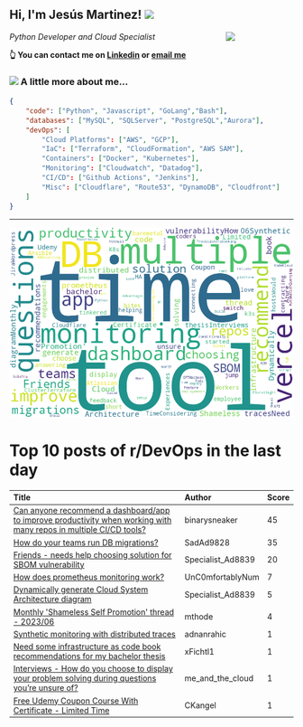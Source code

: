 <!--
**jmartinezl/jmartinezl** is a ✨ _special_ ✨ repository because its `README.md` (this file) appears on your GitHub profile.

Here are some ideas to get you started:

- 🔭 I’m currently working on ...
- 🌱 I’m currently learning ...
- 👯 I’m looking to collaborate on ...
- 🤔 I’m looking for help with ...
- 💬 Ask me about ...
- 📫 How to reach me: ...
- 😄 Pronouns: ...
- ⚡ Fun fact: ...
-->

<h2>Hi, I'm Jesús Martinez! <img src="https://media.giphy.com/media/WUlplcMpOCEmTGBtBW/giphy.gif" width="30"> </h2>
<img align='right' src="https://media.giphy.com/media/NytMLKyiaIh6VH9SPm/giphy.gif" width="120">
<p><em>Python Developer and Cloud Specialist
</em></p>

**👆 You can contact me on [Linkedin](https://www.linkedin.com/in/jes%C3%BAs-martinez-2b7b10104/) or [email me](mailto:jesus.mtz.lorenzo@gmail.com)**

### <img src="https://media.giphy.com/media/VgCDAzcKvsR6OM0uWg/giphy.gif" width="50"> A little more about me...  

```json
{
    "code": ["Python", "Javascript", "GoLang","Bash"],
    "databases": ["MySQL", "SQLServer", "PostgreSQL","Aurora"],
    "devOps": [
        "Cloud Platforms": ["AWS", "GCP"],
        "IaC": ["Terraform", "CloudFormation", "AWS SAM"],
        "Containers": ["Docker", "Kubernetes"],
        "Monitoring": ["Cloudwatch", "Datadog"],
        "CI/CD": ["Github Actions", "Jenkins"],
        "Misc": ["Cloudflare", "Route53", "DynamoDB", "Cloudfront"]
    ]
}
```
---

![Wordcloud](./cloud.png)

# Top 10 posts of r/DevOps in the last day

| Title | Author | Score |
|:---|:---|:---|
| [Can anyone recommend a dashboard/app to improve productivity when working with many repos in multiple CI/CD tools?](https://www.reddit.com/r/devops/comments/13xo0vs/can_anyone_recommend_a_dashboardapp_to_improve/) | binarysneaker | 45 |
| [How do your teams run DB migrations?](https://www.reddit.com/r/devops/comments/13xxovs/how_do_your_teams_run_db_migrations/) | SadAd9828 | 35 |
| [Friends - needs help choosing solution for SBOM vulnerability](https://www.reddit.com/r/devops/comments/13xrpmc/friends_needs_help_choosing_solution_for_sbom/) | Specialist_Ad8839 | 20 |
| [How does prometheus monitoring work?](https://www.reddit.com/r/devops/comments/13xr8dn/how_does_prometheus_monitoring_work/) | UnC0mfortablyNum | 7 |
| [Dynamically generate Cloud System Architecture diagram](https://www.reddit.com/r/devops/comments/13y1vnj/dynamically_generate_cloud_system_architecture/) | Specialist_Ad8839 | 5 |
| [Monthly 'Shameless Self Promotion' thread - 2023/06](https://www.reddit.com/r/devops/comments/13xq62t/monthly_shameless_self_promotion_thread_202306/) | mthode | 4 |
| [Synthetic monitoring with distributed traces](https://www.reddit.com/r/devops/comments/13xl4zl/synthetic_monitoring_with_distributed_traces/) | adnanrahic | 1 |
| [Need some infrastructure as code book recommendations for my bachelor thesis](https://www.reddit.com/r/devops/comments/13yad7e/need_some_infrastructure_as_code_book/) | xFichtl1 | 1 |
| [Interviews - How do you choose to display your problem solving during questions you’re unsure of?](https://www.reddit.com/r/devops/comments/13xyqjb/interviews_how_do_you_choose_to_display_your/) | me_and_the_cloud | 1 |
| [Free Udemy Coupon Course With Certificate - Limited Time](https://www.reddit.com/r/devops/comments/13xgwne/free_udemy_coupon_course_with_certificate_limited/) | CKangel | 1 |

